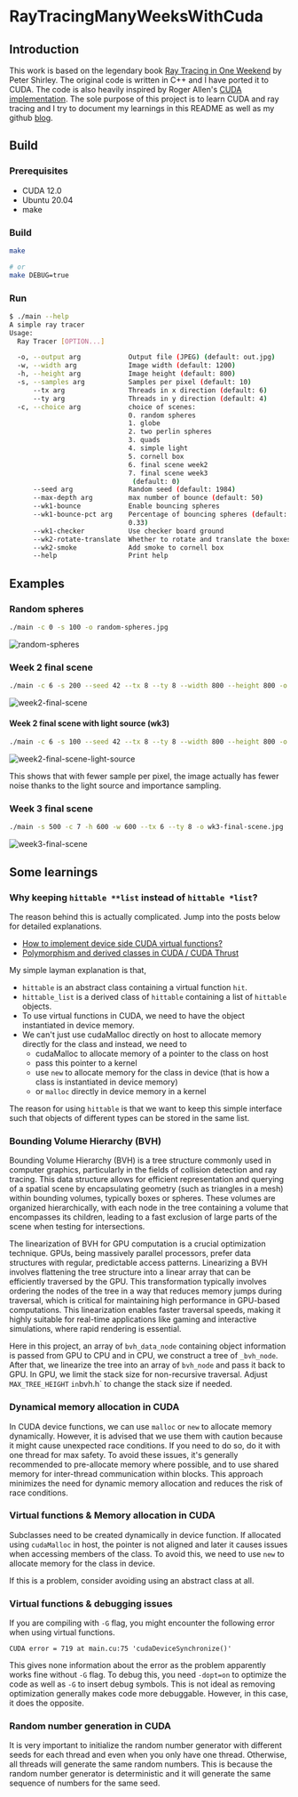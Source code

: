 # RayTracingManyWeeksWithCuda

## Introduction

This work is based on the legendary book [Ray Tracing in One Weekend](https://raytracing.github.io) by Peter Shirley. The original code is written in C++ and I have ported it to CUDA. The code is also heavily inspired by Roger Allen's [CUDA implementation](https://github.com/rogerallen/raytracinginoneweekendincuda). The sole purpose of this project is to learn CUDA and ray tracing and I try to document my learnings in this README as well as my github [blog](https://xiahongze.github.io/).

## Build

### Prerequisites

- CUDA 12.0
- Ubuntu 20.04
- make

### Build

```bash
make

# or
make DEBUG=true
```

### Run

```bash
$ ./main --help
A simple ray tracer
Usage:
  Ray Tracer [OPTION...]

  -o, --output arg            Output file (JPEG) (default: out.jpg)
  -w, --width arg             Image width (default: 1200)
  -h, --height arg            Image height (default: 800)
  -s, --samples arg           Samples per pixel (default: 10)
      --tx arg                Threads in x direction (default: 6)
      --ty arg                Threads in y direction (default: 4)
  -c, --choice arg            choice of scenes:
                              0. random spheres
                              1. globe
                              2. two perlin spheres
                              3. quads
                              4. simple light
                              5. cornell box
                              6. final scene week2
                              7. final scene week3
                               (default: 0)
      --seed arg              Random seed (default: 1984)
      --max-depth arg         max number of bounce (default: 50)
      --wk1-bounce            Enable bouncing spheres
      --wk1-bounce-pct arg    Percentage of bouncing spheres (default:
                              0.33)
      --wk1-checker           Use checker board ground
      --wk2-rotate-translate  Whether to rotate and translate the boxes
      --wk2-smoke             Add smoke to cornell box
      --help                  Print help
```

## Examples

### Random spheres

```bash
./main -c 0 -s 100 -o random-spheres.jpg
```

![random-spheres](./images/random-spheres.jpg)

### Week 2 final scene

```bash
./main -c 6 -s 200 --seed 42 --tx 8 --ty 8 --width 800 --height 800 -o wk2-final-scene.jpg
```

![week2-final-scene](./images/wk2-final-scene.jpg)

#### Week 2 final scene with light source (wk3)

```bash
./main -c 6 -s 100 --seed 42 --tx 8 --ty 8 --width 800 --height 800 -o wk2-final-scene-light-source.jpg
```

![week2-final-scene-light-source](./images/wk2-final-scene-light-source.jpg)

This shows that with fewer sample per pixel, the image actually has fewer noise thanks to the light source and importance sampling.

### Week 3 final scene

```bash
./main -s 500 -c 7 -h 600 -w 600 --tx 6 --ty 8 -o wk3-final-scene.jpg
```

![week3-final-scene](./images/wk3-final-scene.jpg)

## Some learnings

### Why keeping `hittable **list` instead of `hittable *list`?

The reason behind this is actually complicated. Jump into the posts below for detailed explanations.

- [How to implement device side CUDA virtual functions?](https://stackoverflow.com/questions/26812913/how-to-implement-device-side-cuda-virtual-functions)
- [Polymorphism and derived classes in CUDA / CUDA Thrust](https://stackoverflow.com/questions/22988244/polymorphism-and-derived-classes-in-cuda-cuda-thrust/23476510#23476510)

My simple layman explanation is that,

- `hittable` is an abstract class containing a virtual function `hit`.
- `hittable_list` is a derived class of `hittable` containing a list of `hittable` objects.
- To use virtual functions in CUDA, we need to have the object instantiated in device memory.
- We can't just use cudaMalloc directly on host to allocate memory directly for the class and instead, we need to
  - cudaMalloc to allocate memory of a pointer to the class on host
  - pass this pointer to a kernel
  - use `new` to allocate memory for the class in device (that is how a class is instantiated in device memory)
  - or `malloc` directly in device memory in a kernel

The reason for using `hittable` is that we want to keep this simple interface such that objects of different types can be stored in the same list.

### Bounding Volume Hierarchy (BVH)

Bounding Volume Hierarchy (BVH) is a tree structure commonly used in computer graphics, particularly in the fields of collision detection and ray tracing. This data structure allows for efficient representation and querying of a spatial scene by encapsulating geometry (such as triangles in a mesh) within bounding volumes, typically boxes or spheres. These volumes are organized hierarchically, with each node in the tree containing a volume that encompasses its children, leading to a fast exclusion of large parts of the scene when testing for intersections.

The linearization of BVH for GPU computation is a crucial optimization technique. GPUs, being massively parallel processors, prefer data structures with regular, predictable access patterns. Linearizing a BVH involves flattening the tree structure into a linear array that can be efficiently traversed by the GPU. This transformation typically involves ordering the nodes of the tree in a way that reduces memory jumps during traversal, which is critical for maintaining high performance in GPU-based computations. This linearization enables faster traversal speeds, making it highly suitable for real-time applications like gaming and interactive simulations, where rapid rendering is essential.

Here in this project, an array of `bvh_data_node` containing object information is passed from GPU to CPU and in CPU, we construct a tree of `_bvh_node`. After that, we linearize the tree into an array of `bvh_node` and pass it back to GPU. In GPU, we limit the stack size for non-recursive traversal. Adjust `MAX_TREE_HEIGHT` `in`bvh.h` to change the stack size if needed.

### Dynamical memory allocation in CUDA

In CUDA device functions, we can use `malloc` or `new` to allocate memory dynamically. However, it is advised that we use them with caution because it might cause unexpected race conditions. If you need to do so, do it with one thread for max safety. To avoid these issues, it's generally recommended to pre-allocate memory where possible, and to use shared memory for inter-thread communication within blocks. This approach minimizes the need for dynamic memory allocation and reduces the risk of race conditions.

### Virtual functions & Memory allocation in CUDA

Subclasses need to be created dynamically in device function. If allocated using `cudaMalloc` in host, the pointer is not aligned and later
it causes issues when accessing members of the class. To avoid this, we need to use `new` to allocate memory for the class in device.

If this is a problem, consider avoiding using an abstract class at all.

### Virtual functions & debugging issues

If you are compiling with `-G` flag, you might encounter the following error when using virtual functions.

```
CUDA error = 719 at main.cu:75 'cudaDeviceSynchronize()'
```

This gives none information about the error as the problem apparently works fine without `-G` flag. To debug this, you need `-dopt=on` to optimize the code as well as `-G` to insert debug symbols. This is not ideal as removing optimization generally makes code more debuggable. However, in this case, it does the opposite.

### Random number generation in CUDA

It is very important to initialize the random number generator with different seeds for each thread and even when you only have one thread. Otherwise, all threads will generate the same random numbers. This is because the random number generator is deterministic and it will generate the same sequence of numbers for the same seed.
